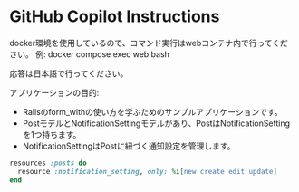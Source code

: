 
# GitHub Copilot Instructions
docker環境を使用しているので、コマンド実行はwebコンテナ内で行ってください。
例: docker compose exec web bash

応答は日本語で行ってください。

アプリケーションの目的:
- Railsのform_withの使い方を学ぶためのサンプルアプリケーションです。
- PostモデルとNotificationSettingモデルがあり、PostはNotificationSettingを1つ持ちます。
- NotificationSettingはPostに紐づく通知設定を管理します。

```ruby:comfig/routes.rb
resources :posts do 
  resource :notification_setting, only: %i[new create edit update]
end
```
